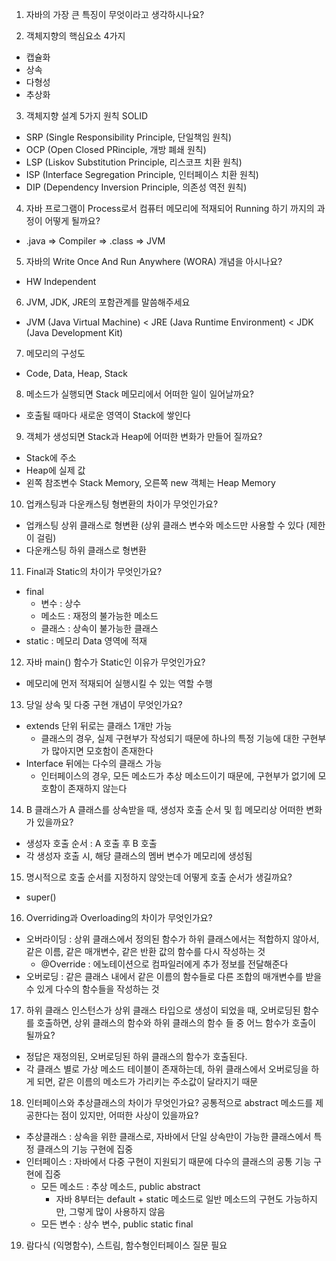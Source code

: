 1. 자바의 가장 큰 특징이 무엇이라고 생각하시나요?

2. 객체지향의 핵심요소 4가지
- 캡슐화
- 상속
- 다형성
- 추상화

3. 객체지향 설계 5가지 원칙 SOLID
- SRP (Single Responsibility Principle, 단일책임 원칙)
- OCP (Open Closed PRinciple, 개방 폐쇄 원칙)
- LSP (Liskov Substitution Principle, 리스코프 치환 원칙)
- ISP (Interface Segregation Principle, 인터페이스 치환 원칙)
- DIP (Dependency Inversion Principle, 의존성 역전 원칙)

4. 자바 프로그램이 Process로서 컴퓨터 메모리에 적재되어 Running 하기 까지의 과정이 어떻게 될까요?
- .java => Compiler => .class => JVM

5. 자바의 Write Once And Run Anywhere (WORA) 개념을 아시나요?
- HW Independent

6. JVM, JDK, JRE의 포함관계를 말씀해주세요
- JVM (Java Virtual Machine) < JRE (Java Runtime Environment) < JDK (Java Development Kit)

7. 메모리의 구성도
- Code, Data, Heap, Stack

8. 메소드가 실행되면 Stack 메모리에서 어떠한 일이 일어날까요?
- 호출될 때마다 새로운 영역이 Stack에 쌓인다
  
9. 객체가 생성되면 Stack과 Heap에 어떠한 변화가 만들어 질까요?
- Stack에 주소
- Heap에 실제 값
- 왼쪽 참조변수 Stack Memory, 오른쪽 new 객체는 Heap Memory

10. 업캐스팅과 다운캐스팅 형변환의 차이가 무엇인가요? 
- 업캐스팅 상위 클래스로 형변환 (상위 클래스 변수와 메소드만 사용할 수 있다 (제한이 걸림)
- 다운캐스팅 하위 클래스로 형변환

11. Final과 Static의 차이가 무엇인가요?
- final
  - 변수 : 상수
  - 메소드 : 재정의 불가능한 메소드
  - 클래스 : 상속이 불가능한 클래스
- static : 메모리 Data 영역에 적재

12. 자바 main() 함수가 Static인 이유가 무엇인가요?
- 메모리에 먼저 적재되어 실행시킬 수 있는 역할 수행

13. 당일 상속 및 다중 구현 개념이 무엇인가요?
- extends 단위 뒤로는 클래스 1개만 가능
  - 클래스의 경우, 실제 구현부가 작성되기 때문에 하나의 특정 기능에 대한 구현부가 많아지면 모호함이 존재한다
- Interface 뒤에는 다수의 클래스 가능
  - 인터페이스의 경우, 모든 메소드가 추상 메소드이기 때문에, 구현부가 없기에 모호함이 존재하지 않는다

14. B 클래스가 A 클래스를 상속받을 때, 생성자 호출 순서 및 힙 메모리상 어떠한 변화가 있을까요?
- 생성자 호출 순서 : A 호출 후 B 호출
- 각 생성자 호출 시, 해당 클래스의 멤버 변수가 메모리에 생성됨

15. 명시적으로 호출 순서를 지정하지 않앗는데 어떻게 호출 순서가 생길까요?
- super()

16. Overriding과 Overloading의 차이가 무엇인가요?
* 오버라이딩 : 상위 클래스에서 정의된 함수가 하위 클래스에서는 적합하지 않아서, 같은 이름, 같은 매개변수, 같은 반환 값의 함수를 다시 작성하는 것
  * @Override : 에노테이션으로 컴파일러에게 추가 정보를 전달해준다
* 오버로딩 : 같은 클래스 내에서 같은 이름의 함수들로 다른 조합의 매개변수를 받을 수 있게 다수의 함수들을 작성하는 것

17. 하위 클래스 인스턴스가 상위 클래스 타입으로 생성이 되었을 때, 오버로딩된 함수를 호출하면, 상위 클래스의 함수와 하위 클래스의 함수 들 중 어느 함수가 호출이 될까요?
* 정답은 재정의된, 오버로딩된 하위 클래스의 함수가 호출된다.
* 각 클래스 별로 가상 메소드 테이블이 존재하는데, 하위 클래스에서 오버로딩을 하게 되면, 같은 이름의 메소드가 가리키는 주소값이 달라지기 때문

18. 인터페이스와 추상클래스의 차이가 무엇인가요? 공통적으로 abstract 메소드를 제공한다는 점이 있지만, 어떠한 사상이 있을까요?
- 추상클래스 : 상속을 위한 클래스로, 자바에서 단일 상속만이 가능한 클래스에서 특정 클래스의 기능 구현에 집중
- 인터페이스 : 자바에서 다중 구현이 지원되기 때문에 다수의 클래스의 공통 기능 구현에 집중
  - 모든 메소드 : 추상 메소드, public abstract
    - 자바 8부터는 default + static 메소드로 일반 메소드의 구현도 가능하지만, 그렇게 많이 사용하지 않음
  - 모든 변수 : 상수 변수, public static final

19. 람다식 (익명함수), 스트림, 함수형인터페이스 질문 필요
